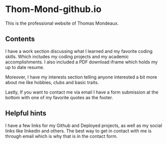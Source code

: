 # Thom-Mond-github.io

This is the professional website of Thomas Mondeaux.

## Contents

I have a work section discussing what I learned and
my favorite coding skills. Which includes my coding projects
and my academic accomplishments. I also included a PDF download
iframe which holds my up to date resume.

Moreover, I have my interests section telling anyone interested
a bit more about me like hobbies, clubs and basic traits.

Lastly, If you want to contact me via email I have a form submission
at the bottom with one of my favorite quotes as the footer.

## Helpful hints

I have a few links for my Github and Deployed projects, as well
as my social links like linkedin and others. The best way to get
in contact with me is through email which is why that is in the contact form.
